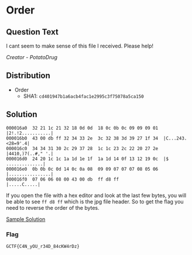 # Order 

## Question Text

I cant seem to make sense of this file I received. Please help!

*Creator - PotatoDrug*

## Distribution
- Order
    - SHA1: `cd401947b1a6acb4fac1e2995c3f75078a5ca150`

## Solution

```
000016a0  32 21 1c 21 32 18 0d 0d  18 0c 0b 0c 09 09 09 01  |2!.!2...........|                            
000016b0  43 00 db ff 32 34 33 2e  3c 32 38 3d 39 27 1f 34  |C...243.<28=9'.4|                            
000016c0  34 34 31 30 2c 29 37 28  1c 1c 23 2c 22 20 27 2e  |4410,)7(..#," '.|                            
000016d0  24 20 1c 1c 1a 1d 1e 1f  1a 1d 14 0f 13 12 19 0c  |$ ..............|                            
000016e0  0b 0b 0c 0d 14 0c 0a 08  09 09 07 07 07 08 05 06  |................|
000016f0  07 06 06 08 00 43 00 db  ff d8 ff                 |.....C.....|
```
If you open the file with a hex editor and look at the last few bytes, you will be able to see `ff d8 ff` which is the jpg file header. So to get the flag you need to reverse the order of the bytes.

[Sample Solution](solution/solve.py)

### Flag
`GCTF{C4N_yOU_r34D_84cKW4rDz}`
